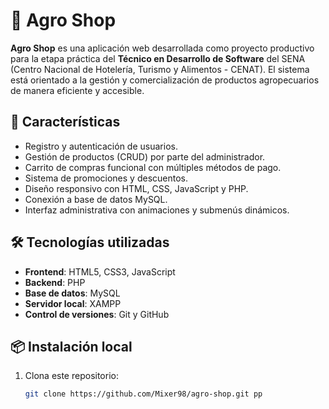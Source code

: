 # 🌱 Agro Shop

**Agro Shop** es una aplicación web desarrollada como proyecto productivo para la etapa práctica del **Técnico en Desarrollo de Software** del SENA (Centro Nacional de Hotelería, Turismo y Alimentos - CENAT). El sistema está orientado a la gestión y comercialización de productos agropecuarios de manera eficiente y accesible.

## 🚀 Características

- Registro y autenticación de usuarios.
- Gestión de productos (CRUD) por parte del administrador.
- Carrito de compras funcional con múltiples métodos de pago.
- Sistema de promociones y descuentos.
- Diseño responsivo con HTML, CSS, JavaScript y PHP.
- Conexión a base de datos MySQL.
- Interfaz administrativa con animaciones y submenús dinámicos.

## 🛠️ Tecnologías utilizadas

- **Frontend**: HTML5, CSS3, JavaScript
- **Backend**: PHP
- **Base de datos**: MySQL
- **Servidor local**: XAMPP
- **Control de versiones**: Git y GitHub

## 📦 Instalación local

1. Clona este repositorio:
   ```bash
   git clone https://github.com/Mixer98/agro-shop.git pp

